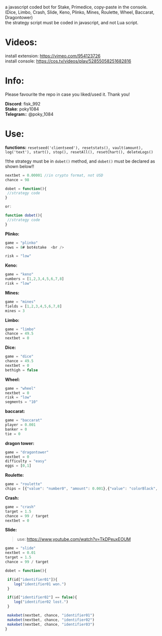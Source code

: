 a javascript coded bot for Stake, Primedice, copy-paste in the console. (Dice, Limbo, Crash, Slide, Keno, Plinko, Mines, Roulette, Wheel, Baccarat, Dragontower)<br />
the strategy script must be coded in javascript, and not Lua script.

# Videos: <br />

install extension: <https://vimeo.com/954123726> <br />
install console: <https://cos.tv/videos/play/52855058251682816> <br />

# Info: <br />

Please favourite the repo in case you liked/used it. Thank you!

<b>Discord</b>: fisk_992 <br />
<b>Stake</b>: poky1084 <br />
<b>Telegram:</b>: @poky_1084

# Use: <br />

<b>functions:</b> `resetseed('clientseed'), resetstats(), vault(amount), log('text'), start(), stop(), resetAll(), resetChart(), deleteLogs()`

!!the strategy must be in `dobet()` method, and `dobet()` must be declared as shown below!!

```javascript
nextbet = 0.00001 //in crypto format, not USD
chance = 98

dobet = function(){
 //strategy code
}

or:

function dobet(){
 //strategy code
}
```

<b>Plinko: </b>

```javascript
game = "plinko"
rows = 8# bot4stake  <br /> 

risk = "low" 
```

<b>Keno:</b>

```javascript
game = "keno"
numbers = [1,2,3,4,5,6,7,8]
risk = "low" 
```

<b>Mines:</b>

```javascript
game = "mines"
fields = [1,2,3,4,5,6,7,8]
mines = 3 
```

<b>Limbo:</b>

```javascript
game = "limbo"
chance = 49.5
nextbet = 0 
```

<b>Dice:</b>

```javascript
game = "dice"
chance = 49.5
nextbet = 0
bethigh = false
 ```

<b>Wheel:</b>

```javascript
game = "wheel"
nextbet = 0
risk = "low"
segments = "10"
 ```

<b>baccarat:</b>

```javascript
game = "baccarat"
player = 0.001
banker = 0
tie = 0
 ```

<b>dragon tower:</b>

```javascript
game = "dragontower"
nextbet = 0
difficulty = "easy"
eggs = [0,1]
 ```

<b>Roulette:</b>

```javascript
game = "roulette"
chips = [{"value": "number0", "amount": 0.001},{"value": "colorBlack", "amount": 0.001}]
 ```

<b>Crash:</b>

```javascript
game = "crash"
target = 1.5
chance = 99 / target
nextbet = 0 
```

<b>Slide:</b>
> use: <https://www.youtube.com/watch?v=TkDPeuxEOUM> <br />

```javascript
game = "slide"
nextbet = 0.01
target = 1.5
chance = 99 / target

dobet = function(){

 if(id["identifier01"]){
    log("identifier01 won.")
 }

 if(id["identifier02"] == false){
    log("identifier02 lost.")
 }

 makebet(nextbet, chance, "identifier01")
 makebet(nextbet, chance, "identifier02")
 makebet(nextbet, chance, "identifier03")
}
```
